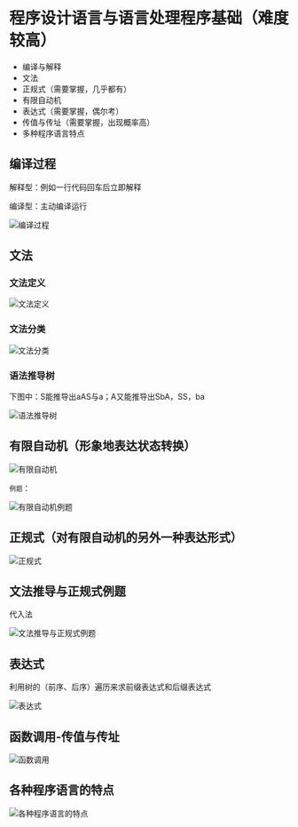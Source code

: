 # 程序设计语言与语言处理程序基础（难度较高）

- 编译与解释
- 文法
- 正规式（需要掌握，几乎都有）
- 有限自动机
- 表达式（需要掌握，偶尔考）
- 传值与传址（需要掌握，出现概率高）
- 多种程序语言特点

## 编译过程

解释型：例如一行代码回车后立即解释

编译型：主动编译运行

![编译过程](RJSJS/markdown-img-paste-20190928130540117.png)

## 文法

### 文法定义

![文法定义](RJSJS/1621171360.png)

### 文法分类

![文法分类](RJSJS/1621171397.png)

### 语法推导树

下图中：S能推导出aAS与a；A又能推导出SbA，SS，ba

![语法推导树](RJSJS/markdown-img-paste-20190928135430735.png)

## 有限自动机（形象地表达状态转换）

![有限自动机](RJSJS/markdown-img-paste-20190928135652560.png)

`例题`：

![有限自动机例题](RJSJS/markdown-img-paste-20190928140201991.png)

## 正规式（对有限自动机的另外一种表达形式）

![正规式](RJSJS/1621171760.png)

## 文法推导与正规式例题

代入法

![文法推导与正规式例题](RJSJS/markdown-img-paste-2019092814003390.png)

## 表达式

利用树的（前序、后序）遍历来求前缀表达式和后缀表达式

![表达式](RJSJS/1621172572.png)

## 函数调用-传值与传址

![函数调用](RJSJS/markdown-img-paste-20190928141133667.png)

## 各种程序语言的特点

![各种程序语言的特点](RJSJS/markdown-img-paste-20190928141107746.png)
